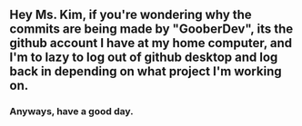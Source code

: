 ## Hey Ms. Kim, if you're wondering why the commits are being made by "GooberDev", its the github account I have at my home computer, and I'm to lazy to log out of github desktop and log back in depending on what project I'm working on.
### Anyways, have a good day.

